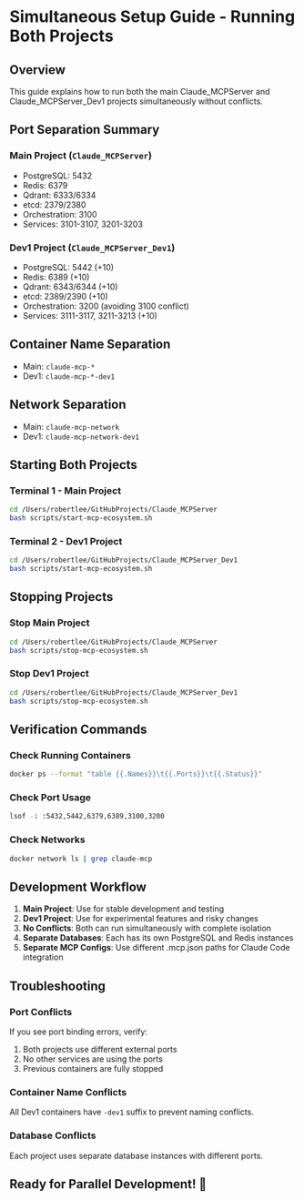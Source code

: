 # Simultaneous Setup Guide - Running Both Projects

## Overview
This guide explains how to run both the main Claude_MCPServer and Claude_MCPServer_Dev1 projects simultaneously without conflicts.

## Port Separation Summary

### Main Project (`Claude_MCPServer`)
- PostgreSQL: 5432
- Redis: 6379  
- Qdrant: 6333/6334
- etcd: 2379/2380
- Orchestration: 3100
- Services: 3101-3107, 3201-3203

### Dev1 Project (`Claude_MCPServer_Dev1`)
- PostgreSQL: 5442 (+10)
- Redis: 6389 (+10)
- Qdrant: 6343/6344 (+10)
- etcd: 2389/2390 (+10)
- Orchestration: 3200 (avoiding 3100 conflict)
- Services: 3111-3117, 3211-3213 (+10)

## Container Name Separation
- Main: `claude-mcp-*`
- Dev1: `claude-mcp-*-dev1`

## Network Separation
- Main: `claude-mcp-network`
- Dev1: `claude-mcp-network-dev1`

## Starting Both Projects

### Terminal 1 - Main Project
```bash
cd /Users/robertlee/GitHubProjects/Claude_MCPServer
bash scripts/start-mcp-ecosystem.sh
```

### Terminal 2 - Dev1 Project
```bash
cd /Users/robertlee/GitHubProjects/Claude_MCPServer_Dev1
bash scripts/start-mcp-ecosystem.sh
```

## Stopping Projects

### Stop Main Project
```bash
cd /Users/robertlee/GitHubProjects/Claude_MCPServer
bash scripts/stop-mcp-ecosystem.sh
```

### Stop Dev1 Project
```bash
cd /Users/robertlee/GitHubProjects/Claude_MCPServer_Dev1
bash scripts/stop-mcp-ecosystem.sh
```

## Verification Commands

### Check Running Containers
```bash
docker ps --format "table {{.Names}}\t{{.Ports}}\t{{.Status}}"
```

### Check Port Usage
```bash
lsof -i :5432,5442,6379,6389,3100,3200
```

### Check Networks
```bash
docker network ls | grep claude-mcp
```

## Development Workflow

1. **Main Project**: Use for stable development and testing
2. **Dev1 Project**: Use for experimental features and risky changes
3. **No Conflicts**: Both can run simultaneously with complete isolation
4. **Separate Databases**: Each has its own PostgreSQL and Redis instances
5. **Separate MCP Configs**: Use different .mcp.json paths for Claude Code integration

## Troubleshooting

### Port Conflicts
If you see port binding errors, verify:
1. Both projects use different external ports
2. No other services are using the ports
3. Previous containers are fully stopped

### Container Name Conflicts  
All Dev1 containers have `-dev1` suffix to prevent naming conflicts.

### Database Conflicts
Each project uses separate database instances with different ports.

## Ready for Parallel Development! 🚀